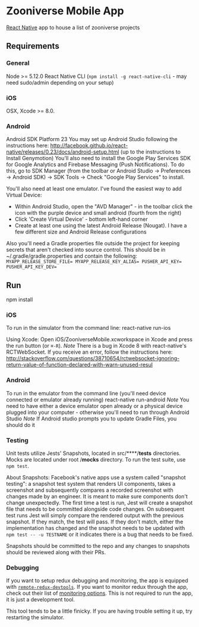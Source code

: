 # Zooniverse Mobile App
[React Native](https://facebook.github.io/react-native/) app to house a list of zooniverse projects

## Requirements
### General
Node >= 5.12.0
React Native CLI (`npm install -g react-native-cli` - may need sudo/admin depending on your setup)

### iOS
OSX, Xcode >= 8.0.

### Android
Android SDK Platform 23
You may set up Android Studio following the instructions here:
http://facebook.github.io/react-native/releases/0.23/docs/android-setup.html
(up to the instructions to Install Genymotion)
You'll also need to install the Google Play Services SDK for  Google Analytics and Firebase Messaging (Push Notifications).  To do this, go to SDK Manager (from the toolbar or Android Studio -> Preferences -> Android SDK) -> SDK Tools -> Check "Google Play Services" to install.

You'll also need at least one emulator.  I've found the easiest way to add Virtual Device:
  *  Within Android Studio, open the "AVD Manager" -  in the toolbar click the icon with the purple device and small android (fourth from the right)
  *  Click 'Create Virtual Device' - bottom left-hand corner
  *  Create at least one using the latest Android Release (Nougat).  I have a few different size and Android Release configurations

Also you'll need a Gradle properties file outside the project for keeping secrets that aren't checked into source control.  This should be in ~/.gradle/gradle.properties and contain the following:
`MYAPP_RELEASE_STORE_FILE=
MYAPP_RELEASE_KEY_ALIAS=
PUSHER_API_KEY=
PUSHER_API_KEY_DEV=`

## Run
npm install

### iOS
To run in the simulator from the command line:
react-native run-ios

Using Xcode:
Open iOS/ZooniverseMobile.xcworkspace in Xcode and press the run button (or `⌘-R`).
*Note*  There is a bug in Xcode 8 with react-native's RCTWebSocket.  If you receive an error, follow the instructions here:
http://stackoverflow.com/questions/38710654/rctwebsocket-ignoring-return-value-of-function-declared-with-warn-unused-resul

### Android
To run in the emulator from the command line (you'll need device connected or emulator already running)
react-native run-android
*Note* You need to have either a device emulator open already or a physical device plugged into your computer - otherwise you'll need to run through Android Studio
*Note* If Android studio prompts you to update Gradle Files, you should do it

### Testing
Unit tests utilize Jests' Snapshots, located in src/****/__tests__ directories.  Mocks are located under root /__mocks__ directory.
To run the test suite, use `npm test`.  

About Snapshots:  Facebook's native apps use a system called "snapshot testing":  a snapshot test system that renders UI components, takes a screenshot and subsequently compares a recorded screenshot with changes made by an engineer.  It is meant to make sure components don't change unexpectedly.  The first time a test is run, Jest will create a snapshot file that needs to be committed alongside code changes.  On subsequent test runs Jest will simply compare the rendered output with the previous snapshot. If they match, the test will pass. If they don't match, either the implementation has changed and the snapshot needs to be updated with `npm test -- -u TESTNAME` or it indicates there is a bug that needs to be fixed.

Snapshots should be committed to the repo and any changes to snapshots should be reviewed along with their PRs.

### Debugging 
If you want to setup redux debugging and monitoring, the app is equipped with [`remote-redux-devtools`](https://github.com/zalmoxisus/remote-redux-devtools). If you want to monitor redux through the app, check out their list of [monitoring options](https://github.com/zalmoxisus/remote-redux-devtools#monitoring). This is not required to run the app, it is just a development tool.

This tool tends to be a little finicky. If you are having trouble setting it up, try restarting the simulator.